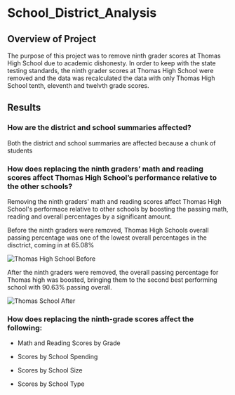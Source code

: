 # School_District_Analysis

## Overview of Project</br>
The purpose of this project was to remove ninth grader scores at Thomas High School due to academic dishonesty. In order to keep with the state testing standards, the ninth grader scores at Thomas High School were removed and the data was recalculated the data with only Thomas High School tenth, eleventh and twelvth grade scores. 

## Results</br>

### How are the district and school summaries affected?
Both the district and school summaries are affected because a chunk of students 

### How does replacing the ninth graders’ math and reading scores affect Thomas High School’s performance relative to the other schools?</br>
Removing the ninth graders' math and reading scores affect Thomas High School's performace relative to other schools by boosting the passing math, reading and overall percentages by a significant amount.</br>

Before the ninth graders were removed, Thomas High Schools overall passing percentage was one of the lowest overall percentages in the disctrict, coming in at 65.08%</br>

![Thomas High School Before](https://user-images.githubusercontent.com/94804527/150654092-74e76e7c-d162-4cd0-b3a7-8cbcff847a3b.png)</br>

After the ninth graders were removed, the overall passing percentage for Thomas high was boosted, bringing them to the second best performing school with 90.63% passing overall.</br>

![Thomas School After](https://user-images.githubusercontent.com/94804527/150654189-7b82a36a-a6de-4dc0-875f-1a606dcacfae.png)

### How does replacing the ninth-grade scores affect the following:

* Math and Reading Scores by Grade</br>

* Scores by School Spending

* Scores by School Size
* Scores by School Type
